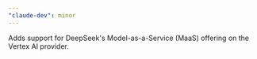 ```yaml
---
"claude-dev": minor
---
```


Adds support for DeepSeek's Model-as-a-Service (MaaS) offering on the Vertex AI provider.
